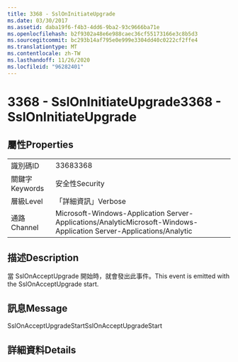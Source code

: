 ```yaml
---
title: 3368 - SslOnInitiateUpgrade
ms.date: 03/30/2017
ms.assetid: daba19f6-f4b3-4dd6-9ba2-93c9666ba71e
ms.openlocfilehash: b2f9302a48e6e988caec36cf55173166e3c8b5d3
ms.sourcegitcommit: bc293b14af795e0e999e3304dd40c0222cf2ffe4
ms.translationtype: MT
ms.contentlocale: zh-TW
ms.lasthandoff: 11/26/2020
ms.locfileid: "96282401"
---
```

# <a name="3368---ssloninitiateupgrade"></a><span data-ttu-id="579f4-102">3368 - SslOnInitiateUpgrade</span><span class="sxs-lookup"><span data-stu-id="579f4-102">3368 - SslOnInitiateUpgrade</span></span>

## <a name="properties"></a><span data-ttu-id="579f4-103">屬性</span><span class="sxs-lookup"><span data-stu-id="579f4-103">Properties</span></span>  
  
|||  
|-|-|  
|<span data-ttu-id="579f4-104">識別碼</span><span class="sxs-lookup"><span data-stu-id="579f4-104">ID</span></span>|<span data-ttu-id="579f4-105">3368</span><span class="sxs-lookup"><span data-stu-id="579f4-105">3368</span></span>|  
|<span data-ttu-id="579f4-106">關鍵字</span><span class="sxs-lookup"><span data-stu-id="579f4-106">Keywords</span></span>|<span data-ttu-id="579f4-107">安全性</span><span class="sxs-lookup"><span data-stu-id="579f4-107">Security</span></span>|  
|<span data-ttu-id="579f4-108">層級</span><span class="sxs-lookup"><span data-stu-id="579f4-108">Level</span></span>|<span data-ttu-id="579f4-109">「詳細資訊」</span><span class="sxs-lookup"><span data-stu-id="579f4-109">Verbose</span></span>|  
|<span data-ttu-id="579f4-110">通路</span><span class="sxs-lookup"><span data-stu-id="579f4-110">Channel</span></span>|<span data-ttu-id="579f4-111">Microsoft-Windows-Application Server-Applications/Analytic</span><span class="sxs-lookup"><span data-stu-id="579f4-111">Microsoft-Windows-Application Server-Applications/Analytic</span></span>|  
  
## <a name="description"></a><span data-ttu-id="579f4-112">描述</span><span class="sxs-lookup"><span data-stu-id="579f4-112">Description</span></span>  

 <span data-ttu-id="579f4-113">當 SslOnAcceptUpgrade 開始時，就會發出此事件。</span><span class="sxs-lookup"><span data-stu-id="579f4-113">This event is emitted with the SslOnAcceptUpgrade start.</span></span>  
  
## <a name="message"></a><span data-ttu-id="579f4-114">訊息</span><span class="sxs-lookup"><span data-stu-id="579f4-114">Message</span></span>  

 <span data-ttu-id="579f4-115">SslOnAcceptUpgradeStart</span><span class="sxs-lookup"><span data-stu-id="579f4-115">SslOnAcceptUpgradeStart</span></span>  
  
## <a name="details"></a><span data-ttu-id="579f4-116">詳細資料</span><span class="sxs-lookup"><span data-stu-id="579f4-116">Details</span></span>
